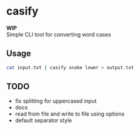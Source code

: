 # casify

**WIP**  
Simple CLI tool for converting word cases

## Usage

```sh
cat input.txt | casify snake lower > output.txt
```

## TODO

- fix splitting for uppercased input
- docs
- read from file and write to file using options
- default separator style

